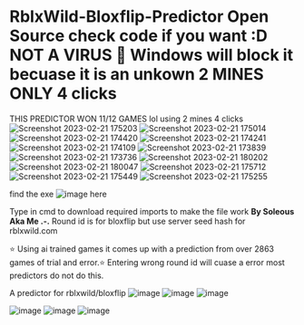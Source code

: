 # RblxWild-Bloxflip-Predictor Open Source check code if you want :D NOT A VIRUS 🦠 Windows will block it becuase it is an unkown 2 MINES ONLY 4 clicks

THIS PREDICTOR WON 11/12 GAMES lol using 2 mines 4 clicks
![Screenshot 2023-02-21 175203](https://user-images.githubusercontent.com/101955099/220271465-89621e8d-16fb-477a-99fb-800198bf2f31.png)
![Screenshot 2023-02-21 175014](https://user-images.githubusercontent.com/101955099/220271478-154417d9-9675-43ea-8d55-3b37171d52a7.png)
![Screenshot 2023-02-21 174420](https://user-images.githubusercontent.com/101955099/220271488-9229e098-19d7-43cc-9193-7983773549cd.png)
![Screenshot 2023-02-21 174241](https://user-images.githubusercontent.com/101955099/220271497-8df4f1d5-c1a2-422b-9a16-3153e14ab38a.png)
![Screenshot 2023-02-21 174109](https://user-images.githubusercontent.com/101955099/220271503-103f4aba-96bb-403b-ad30-643425273d28.png)
![Screenshot 2023-02-21 173839](https://user-images.githubusercontent.com/101955099/220271511-682771b8-ab13-48ba-b7eb-feb7f9fbd817.png)
![Screenshot 2023-02-21 173736](https://user-images.githubusercontent.com/101955099/220271514-34640f3b-6383-4823-8540-7a758c317352.png)
![Screenshot 2023-02-21 180202](https://user-images.githubusercontent.com/101955099/220271519-f74062a7-c47b-4d95-8fc9-e92a629925b9.png)
![Screenshot 2023-02-21 180047](https://user-images.githubusercontent.com/101955099/220271524-e94bdd4d-2486-41c3-b792-d8899f1bb949.png)
![Screenshot 2023-02-21 175712](https://user-images.githubusercontent.com/101955099/220271528-9ef0ab34-eaf7-4556-9b92-8f89d80c6a45.png)
![Screenshot 2023-02-21 175449](https://user-images.githubusercontent.com/101955099/220271535-1995f74e-1c26-497e-8a45-06bc7f627094.png)
![Screenshot 2023-02-21 175255](https://user-images.githubusercontent.com/101955099/220271541-8255c198-d509-4258-b697-9f1c9ac557fb.png)


find the exe
![image](https://user-images.githubusercontent.com/101955099/220041437-f4ca1cc3-e874-45e2-8751-73209e1d42e1.png)
here




Type in cmd to download required imports to make the file work
**By Soleous Aka Me .-.**
Round id is for bloxflip but use server seed hash for rblxwild.com

⭐ Using  ai trained games it comes up with a prediction from over 2863 games of trial and error.⭐
Entering wrong round id will cuase a error most predictors do not do this.


A predictor for rblxwild/bloxflip 
![image](https://user-images.githubusercontent.com/101955099/219939504-ef8026df-6836-40c2-98ea-7f7dd2335e17.png)
![image](https://user-images.githubusercontent.com/101955099/219939516-b7601cc7-5f93-4c45-93a9-e95e5b69424e.png)
![image](https://user-images.githubusercontent.com/101955099/219939522-ca77f279-6156-4d0a-ab3d-ee1c79696f90.png)


![image](https://user-images.githubusercontent.com/101955099/219939372-ee96b6c3-3f5c-4acd-bf7a-af2f6a0ae6d6.png)
![image](https://user-images.githubusercontent.com/101955099/219939401-4e6d995f-9eeb-48bf-b842-fbf8d7bdd5fa.png)
![image](https://user-images.githubusercontent.com/101955099/219939420-ac899489-55d8-4f55-bfd0-fb87d019d0a3.png)

